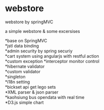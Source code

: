 # webstore
webstore by springMVC 

a simple webstore & some excersises 

*base on SpringMVC   
*jstl data binding   
*admin security by spring securiy   
*cart system using angularjs with restful action  
*custom exception 
*interceptor monitor control  
*hibernate validator  
*custom validator   
*singleton  
*i18n setting   
*bickset api get lego sets  
*XML parser & json parser  
*kaohsiung bus opendata with real time  
*D3.js simple chart   
